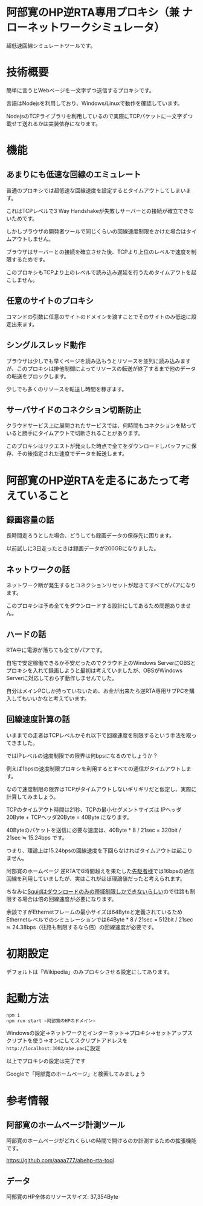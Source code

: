 # 阿部寛のHP逆RTA専用プロキシ（兼 ナローネットワークシミュレータ）

超低速回線シミュレートツールです。

# 技術概要

簡単に言うとWebページを一文字ずつ送信するプロキシです。

言語はNodejsを利用しており、Windows/Linuxで動作を確認しています。

NodejsのTCPライブラリを利用しているので実際にTCPパケットに一文字ずつ載せて送れるかは実装依存になります。

# 機能

## あまりにも低速な回線のエミュレート

普通のプロキシでは超低速な回線速度を設定するとタイムアウトしてしまいます。

これはTCPレベルで3 Way Handshakeが失敗しサーバーとの接続が確立できないためです。

しかしブラウザの開発者ツールで同じくらいの回線速度制限をかけた場合はタイムアウトしません。

ブラウザはサーバーとの接続を確立させた後、TCPより上位のレベルで速度を制限するためです。

このプロキシもTCPより上のレベルで読み込み遅延を行うためタイムアウトを起こしません。

## 任意のサイトのプロキシ

コマンドの引数に任意のサイトのドメインを渡すことでそのサイトのみ低速に設定出来ます。

## シングルスレッド動作

ブラウザは少しでも早くページを読み込もうとリソースを並列に読み込みますが、このプロキシは排他制御によってリソースの転送が終了するまで他のデータの転送をブロックします。

少しでも多くのリソースを転送し時間を稼ぎます。

## サーバサイドのコネクション切断防止

クラウドサービス上に展開されたサービスでは、何時間もコネクションを貼っていると勝手にタイムアウトで切断されることがあります。

このプロキシはリクエストが発火した時点で全てをダウンロードしバッファに保存、その後指定された速度でデータを転送します。

# 阿部寛のHP逆RTAを走るにあたって考えていること

## 録画容量の話

長時間走ろうとした場合、どうしても録画データの保存先に困ります。

以前試しに3日走ったときは録画データが200GBになりました。

## ネットワークの話

ネットワーク断が発生するとコネクションリセットが起きてすべてがパアになります。

このプロキシは予め全てをダウンロードする設計にしてあるため問題ありません。

## ハードの話

RTA中に電源が落ちても全てがパアです。

自宅で安定稼働できるか不安だったのでクラウド上のWindows ServerにOBSとプロキシを入れて録画しようと最初は考えていましたが、OBSがWindows Serverに対応しておらず動作しませんでした。

自分はメインPCしか持っていないため、お金が出来たら逆RTA専用サブPCを購入してもいいかなと考えています。

## 回線速度計算の話

いままでの走者はTCPレベルかそれ以下で回線速度を制限するという手法を取ってきました。

ではIPレベルの速度制限での限界は何bpsになるのでしょうか？

例えば1bpsの速度制限プロキシを利用するとすべての通信がタイムアウトします。

なので速度制限の限界はTCPがタイムアウトしないギリギリだと仮定し、実際に計算してみましょう。

TCPのタイムアウト時間は21秒、TCPの最小セグメントサイズは IPヘッダ20Byte + TCPヘッダ20Byte = 40Byte になります。

40Byteのパケットを送信に必要な速度は、40Byte * 8 / 21sec = 320bit / 21sec ≒ 15.24bps です。

つまり、理論上は15.24bpsの回線速度を下回らなければタイムアウトは起こりません。

阿部寛のホームページ 逆RTAで6時間超えを果たした[先駆者様](https://www.nicovideo.jp/watch/sm38823476)では16bpsの通信回線を利用していましたが、実はこれがほぼ理論値だったと考えられます。

ちなみに[Squidはダウンロードのみの帯域制限しかできないらしい](https://sfujiwara.hatenablog.com/entry/20081020/1224477996)ので往路も制限する場合は倍の回線速度が必要になります。

余談ですがEthernetフレームの最小サイズは64Byteと定義されているためEthernetレベルでのシミュレーションでは64Byte * 8 / 21sec = 512bit / 21sec ≒ 24.38bps（往路も制限するなら倍）の回線速度が必要です。

# 初期設定

デフォルトは「Wikipedia」のみプロキシさせる設定にしてあります。

# 起動方法

```bash
npm i
npm run start <阿部寛のHPのドメイン>
```

Windowsの設定→ネットワークとインターネット→プロキシ→セットアップスクリプトを使う→オンにしてスクリプトアドレスを`http://localhost:3002/abe.pac`に設定

以上でプロキシの設定は完了です

Googleで「阿部寛のホームページ」と検索してみましょう

# 参考情報

## 阿部寛のホームページ計測ツール

阿部寛のホームページがどれくらいの時間で開けるのか計測するための拡張機能です。

https://github.com/aaaa777/abehp-rta-tool

## データ

阿部寛のHP全体のリソースサイズ: 37,354Byte
